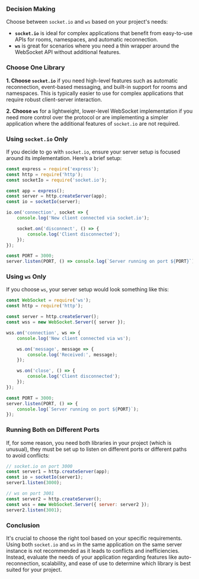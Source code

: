 
### Decision Making

Choose between `socket.io` and `ws` based on your project's needs:

- **`socket.io`** is ideal for complex applications that benefit from easy-to-use APIs for rooms, namespaces, and automatic reconnection.
- **`ws`** is great for scenarios where you need a thin wrapper around the WebSocket API without additional features.

### Choose One Library

**1. Choose `socket.io`** if you need high-level features such as automatic reconnection, event-based messaging, and built-in support for rooms and namespaces. This is typically easier to use for complex applications that require robust client-server interaction.

**2. Choose `ws`** for a lightweight, lower-level WebSocket implementation if you need more control over the protocol or are implementing a simpler application where the additional features of `socket.io` are not required.

### Using `socket.io` Only

If you decide to go with `socket.io`, ensure your server setup is focused around its implementation. Here’s a brief setup:



```javascript
const express = require('express');
const http = require('http');
const socketIo = require('socket.io');

const app = express();
const server = http.createServer(app);
const io = socketIo(server);

io.on('connection', socket => {
    console.log('New client connected via socket.io');

    socket.on('disconnect', () => {
        console.log('Client disconnected');
    });
});

const PORT = 3000;
server.listen(PORT, () => console.log(`Server running on port ${PORT}`));

```

### Using `ws` Only

If you choose `ws`, your server setup would look something like this:



```javascript
const WebSocket = require('ws');
const http = require('http');

const server = http.createServer();
const wss = new WebSocket.Server({ server });

wss.on('connection', ws => {
    console.log('New client connected via ws');

    ws.on('message', message => {
        console.log('Received:', message);
    });

    ws.on('close', () => {
        console.log('Client disconnected');
    });
});

const PORT = 3000;
server.listen(PORT, () => {
    console.log(`Server running on port ${PORT}`);
});

```

### Running Both on Different Ports

If, for some reason, you need both libraries in your project (which is unusual), they must be set up to listen on different ports or different paths to avoid conflicts:


```javascript
// socket.io on port 3000
const server1 = http.createServer(app);
const io = socketIo(server1);
server1.listen(3000);

// ws on port 3001
const server2 = http.createServer();
const wss = new WebSocket.Server({ server: server2 });
server2.listen(3001);

```

### Conclusion

It's crucial to choose the right tool based on your specific requirements. Using both `socket.io` and `ws` in the same application on the same server instance is not recommended as it leads to conflicts and inefficiencies. Instead, evaluate the needs of your application regarding features like auto-reconnection, scalability, and ease of use to determine which library is best suited for your project.